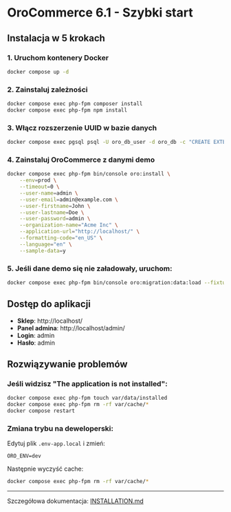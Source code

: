 # OroCommerce 6.1 - Szybki start

## Instalacja w 5 krokach

### 1. Uruchom kontenery Docker
```bash
docker compose up -d
```

### 2. Zainstaluj zależności
```bash
docker compose exec php-fpm composer install
docker compose exec php-fpm npm install
```

### 3. Włącz rozszerzenie UUID w bazie danych
```bash
docker compose exec pgsql psql -U oro_db_user -d oro_db -c "CREATE EXTENSION IF NOT EXISTS \"uuid-ossp\";"
```

### 4. Zainstaluj OroCommerce z danymi demo
```bash
docker compose exec php-fpm bin/console oro:install \
    --env=prod \
    --timeout=0 \
    --user-name=admin \
    --user-email=admin@example.com \
    --user-firstname=John \
    --user-lastname=Doe \
    --user-password=admin \
    --organization-name="Acme Inc" \
    --application-url="http://localhost/" \
    --formatting-code="en_US" \
    --language="en" \
    --sample-data=y
```

### 5. Jeśli dane demo się nie załadowały, uruchom:
```bash
docker compose exec php-fpm bin/console oro:migration:data:load --fixtures-type=demo --env=prod
```

## Dostęp do aplikacji

- **Sklep**: http://localhost/
- **Panel admina**: http://localhost/admin/
- **Login**: admin
- **Hasło**: admin

## Rozwiązywanie problemów

### Jeśli widzisz "The application is not installed":
```bash
docker compose exec php-fpm touch var/data/installed
docker compose exec php-fpm rm -rf var/cache/*
docker compose restart
```

### Zmiana trybu na deweloperski:
Edytuj plik `.env-app.local` i zmień:
```
ORO_ENV=dev
```

Następnie wyczyść cache:
```bash
docker compose exec php-fpm rm -rf var/cache/*
```

---
Szczegółowa dokumentacja: [INSTALLATION.md](INSTALLATION.md)